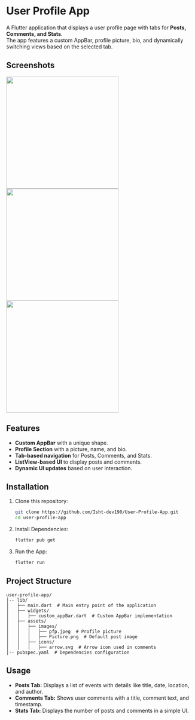 # **User Profile App**

A Flutter application that displays a user profile page with tabs for **Posts, Comments, and Stats**.  
The app features a custom AppBar, profile picture, bio, and dynamically switching views based on the selected tab.

## Screenshots

<img src="https://github.com/user-attachments/assets/90746c6e-051a-483b-8b3e-b41ebbb09693" width="300">
<img src="https://github.com/user-attachments/assets/bcf89c66-7d07-4851-b251-d8197dd72c94" width="300">
<img src="https://github.com/user-attachments/assets/4416cd76-aba6-4219-9f06-ceabb4096d48" width="300">

## **Features**
- **Custom AppBar** with a unique shape.  
- **Profile Section** with a picture, name, and bio.  
- **Tab-based navigation** for Posts, Comments, and Stats.  
- **ListView-based UI** to display posts and comments.  
- **Dynamic UI updates** based on user interaction.  

 ##  Installation

1. Clone this repository:
   ```sh
   git clone https://github.com/Isht-dev190/User-Profile-App.git
   cd user-profile-app
   
2. Install Dependencies:
   ```sh
   flutter pub get

3. Run the App:
   ```sh
   flutter run

## **Project Structure**
```
user-profile-app/
│-- lib/
│   ├── main.dart  # Main entry point of the application
│   ├── widgets/
│   │   ├── custom_appBar.dart  # Custom AppBar implementation
│   ├── assets/
│   │   ├── images/
│   │   │   ├── pfp.jpeg  # Profile picture
│   │   │   ├── Picture.png  # Default post image
│   │   ├── icons/
│   │   │   ├── arrow.svg  # Arrow icon used in comments
│-- pubspec.yaml  # Dependencies configuration
```
    
##  Usage

- **Posts Tab:** Displays a list of events with details like title, date, location, and author.
- **Comments Tab:** Shows user comments with a title, comment text, and timestamp.
- **Stats Tab:** Displays the number of posts and comments in a simple UI.
